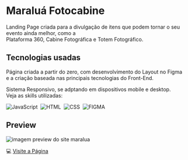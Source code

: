 <div>
  <h1>Maraluá Fotocabine</h1>
  <p>Landing Page criada para a divulgação de itens que podem tornar o seu evento ainda melhor, como a <br> Plataforma 360, Cabine Fotográfica e Totem Fotográfico.</p>
</div>

## Tecnologias usadas
<div>
  <p>Página criada a partir do zero, com desenvolvimento do Layout no Figma <br> e a criação baseada nas principais tecnologias do Front-End.</p>
  <p>Sistema Responsivo, se adptando em dispositivos mobile e desktop. <br> Veja as skills utilizadas:</p>
</div>

![JavaScript](https://img.shields.io/badge/JavaScript-F7DF1E?style=for-the-badge&logo=javascript&logoColor=black)&nbsp;
![HTML](https://img.shields.io/badge/HTML-ff6600?style=for-the-badge&logo=html5&logoColor=white)&nbsp;
![CSS](https://img.shields.io/badge/CSS3-1572B6?style=for-the-badge&logo=css3&logoColor=white)&nbsp;
![FIGMA](https://img.shields.io/badge/FIGMA-FF69B4?style=for-the-badge&logo=figma&logoColor=white)&nbsp;

## Preview
![imagem preview do site maralua](https://github.com/Maria-Padilha/Maralua-Fotocabine/assets/109801423/78de8469-366a-4f08-b8be-642393c16f5e)

💻
<a href="https://maria-padilha.github.io/Maralua-Fotocabine/" target="_blank">Visite a Página</a>

